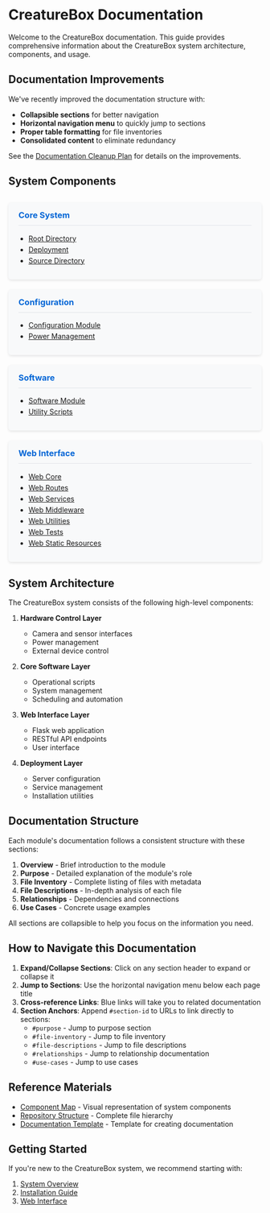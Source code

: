 # CreatureBox Documentation

Welcome to the CreatureBox documentation. This guide provides comprehensive information about the CreatureBox system architecture, components, and usage.

## Documentation Improvements

We've recently improved the documentation structure with:
- **Collapsible sections** for better navigation
- **Horizontal navigation menu** to quickly jump to sections
- **Proper table formatting** for file inventories
- **Consolidated content** to eliminate redundancy

See the [Documentation Cleanup Plan](./documentation-cleanup-plan.md) for details on the improvements.

## System Components

<div class="component-grid">
  <div class="component-card">
    <h3>Core System</h3>
    <ul>
      <li><a href="./root.md">Root Directory</a></li>
      <li><a href="./deployment.md">Deployment</a></li>
      <li><a href="./src.md">Source Directory</a></li>
    </ul>
  </div>

  <div class="component-card">
    <h3>Configuration</h3>
    <ul>
      <li><a href="./src-config.md">Configuration Module</a></li>
      <li><a href="./src-power.md">Power Management</a></li>
    </ul>
  </div>

  <div class="component-card">
    <h3>Software</h3>
    <ul>
      <li><a href="./src-software.md">Software Module</a></li>
      <li><a href="./src-software-scripts.md">Utility Scripts</a></li>
    </ul>
  </div>

  <div class="component-card">
    <h3>Web Interface</h3>
    <ul>
      <li><a href="./src-web.md">Web Core</a></li>
      <li><a href="./src-web-routes.md">Web Routes</a></li>
      <li><a href="./src-web-services.md">Web Services</a></li>
      <li><a href="./src-web-middleware.md">Web Middleware</a></li>
      <li><a href="./src-web-utils.md">Web Utilities</a></li>
      <li><a href="./src-web-tests.md">Web Tests</a></li>
      <li><a href="./src-web-static.md">Web Static Resources</a></li>
    </ul>
  </div>
</div>

## System Architecture

The CreatureBox system consists of the following high-level components:

1. **Hardware Control Layer**
   - Camera and sensor interfaces
   - Power management
   - External device control

2. **Core Software Layer**
   - Operational scripts
   - System management
   - Scheduling and automation

3. **Web Interface Layer**
   - Flask web application
   - RESTful API endpoints
   - User interface

4. **Deployment Layer**
   - Server configuration
   - Service management
   - Installation utilities

## Documentation Structure

Each module's documentation follows a consistent structure with these sections:

1. **Overview** - Brief introduction to the module
2. **Purpose** - Detailed explanation of the module's role
3. **File Inventory** - Complete listing of files with metadata
4. **File Descriptions** - In-depth analysis of each file
5. **Relationships** - Dependencies and connections
6. **Use Cases** - Concrete usage examples

All sections are collapsible to help you focus on the information you need.

## How to Navigate this Documentation

1. **Expand/Collapse Sections**: Click on any section header to expand or collapse it
2. **Jump to Sections**: Use the horizontal navigation menu below each page title
3. **Cross-reference Links**: Blue links will take you to related documentation
4. **Section Anchors**: Append `#section-id` to URLs to link directly to sections:
   - `#purpose` - Jump to purpose section
   - `#file-inventory` - Jump to file inventory
   - `#file-descriptions` - Jump to file descriptions
   - `#relationships` - Jump to relationship documentation
   - `#use-cases` - Jump to use cases

## Reference Materials

- [Component Map](./component-map.md) - Visual representation of system components
- [Repository Structure](./repository-manifest.md) - Complete file hierarchy
- [Documentation Template](./templates/document-template.md) - Template for creating documentation

## Getting Started

If you're new to the CreatureBox system, we recommend starting with:

1. [System Overview](./README.md)
2. [Installation Guide](./setup.md)
3. [Web Interface](./src-web.md)

<style>
.component-grid {
  display: grid;
  grid-template-columns: repeat(auto-fill, minmax(250px, 1fr));
  grid-gap: 20px;
  margin: 30px 0;
}

.component-card {
  background: #f8f9fa;
  border-radius: 5px;
  padding: 15px 20px;
  box-shadow: 0 2px 5px rgba(0,0,0,0.1);
}

.component-card h3 {
  margin-top: 0;
  border-bottom: 1px solid #e1e4e8;
  padding-bottom: 10px;
  color: #0366d6;
}

.component-card ul {
  padding-left: 20px;
}

.component-card li {
  margin-bottom: 5px;
}
</style>
